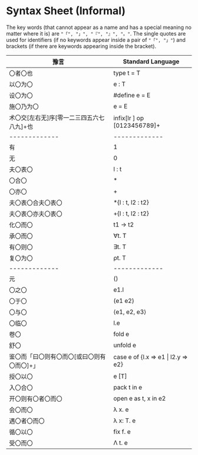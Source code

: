 # Syntax Sheet (Informal)
The key words (that cannot appear as a name and has a special meaning no matter where it is) are
  `"「", "」", "『", "』", "。"`. The single quotes are used for identifiers (if 
  no keywords appear inside a pair of `"「", "」"`) and brackets (if there 
  are keywords appearing inside the bracket).

| 豫言           | Standard Language | 
| ------------- |-------------| 
| 〇者〇也 |  type t = T |
| 以〇为〇 |  e : T | 
| 设〇为〇 |  #define e = E |
| 施〇乃为〇 | e = E |
| 术〇交[左右无]序[零一二三四五六七八九]+也 | infix[lr ] op [0123456789]+ | 
| ------------- |-------------| 
| 有 | 1 |
| 无 | 0 | 
  |夫〇表〇| l : t |
  |〇合〇 | *  | 
  |〇亦〇 | +  |
  |夫〇表〇合夫〇表〇| *{l : t, l2 : t2} |
  |夫〇表〇亦夫〇表〇| +{l : t, l2 : t2} |
  |化〇而〇 | t1 -> t2 | 
|承〇而〇 | ∀t. T |
|有〇则〇 | ∃t. T |
 |复〇为〇 | ρt. T |
| ------------- |-------------| 
|元| () |
|〇之〇| e1.l |
 |〇于〇| (e1 e2) |
 |〇与〇| ⟨e1, e2, e3⟩ |
 |〇临〇| l.e |
   |卷〇| fold e|
   |舒〇| unfold e| 
   |鉴〇而「曰〇则有〇而〇[或曰〇则有〇而〇]+」| case e of {l.x => e1 \| l2.y => e2} |
   |授〇以〇| e [T] |
   |入〇合〇| pack t in e |
   |开〇则有〇者〇而〇| open e as t, x in e2 |
|会〇而〇| λ x. e |
|遇〇者〇而〇| λ x: T. e|
|循〇以〇| fix f. e| 
|受〇而〇| Λ t. e|